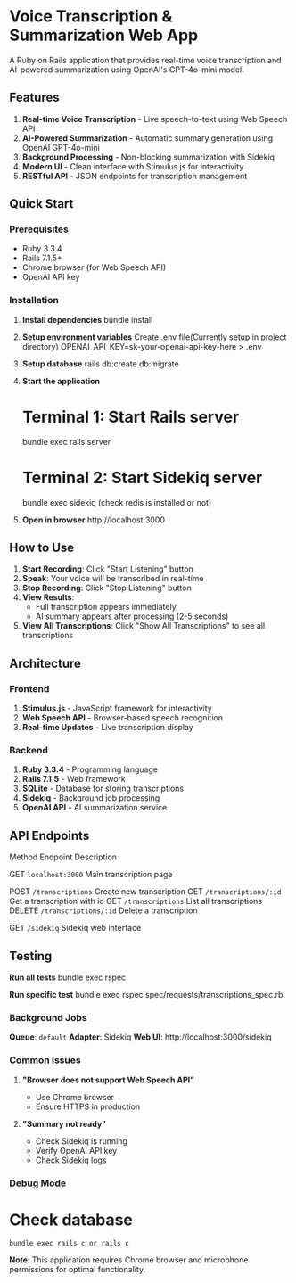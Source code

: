 # Voice Transcription & Summarization Web App

A Ruby on Rails application that provides real-time voice transcription and AI-powered summarization using OpenAI's GPT-4o-mini model.

## Features

1. **Real-time Voice Transcription** - Live speech-to-text using Web Speech API
2. **AI-Powered Summarization** - Automatic summary generation using OpenAI GPT-4o-mini
3. **Background Processing** - Non-blocking summarization with Sidekiq
4. **Modern UI** - Clean interface with Stimulus.js for interactivity
5. **RESTful API** - JSON endpoints for transcription management

## Quick Start

### Prerequisites
- Ruby 3.3.4
- Rails 7.1.5+
- Chrome browser (for Web Speech API)
- OpenAI API key

### Installation

1. **Install dependencies**
   bundle install

2. **Setup environment variables**
    Create .env file(Currently setup in project directory) 
    OPENAI_API_KEY=sk-your-openai-api-key-here > .env

3. **Setup database**
   rails db:create db:migrate

4. **Start the application**
   # Terminal 1: Start Rails server
   bundle exec rails server
   
   # Terminal 2: Start Sidekiq server
   bundle exec sidekiq (check redis is installed or not)

5. **Open in browser**
   http://localhost:3000

## How to Use

1. **Start Recording**: Click "Start Listening" button
2. **Speak**: Your voice will be transcribed in real-time
3. **Stop Recording**: Click "Stop Listening" button
4. **View Results**: 
   - Full transcription appears immediately
   - AI summary appears after processing (2-5 seconds)
5. **View All Transcriptions**: Click "Show All Transcriptions" to see all transcriptions

## Architecture

### Frontend
1. **Stimulus.js** - JavaScript framework for interactivity
2. **Web Speech API** - Browser-based speech recognition
3. **Real-time Updates** - Live transcription display

### Backend
1. **Ruby 3.3.4** - Programming language
1. **Rails 7.1.5** - Web framework
2. **SQLite** - Database for storing transcriptions
3. **Sidekiq** - Background job processing
4. **OpenAI API** - AI summarization service

## API Endpoints

 Method           Endpoint                  Description 

 GET        `localhost:3000`           Main transcription page 

 POST       `/transcriptions`          Create new transcription 
 GET        `/transcriptions/:id`      Get a transcription with id 
 GET        `/transcriptions`          List all transcriptions 
 DELETE     `/transcriptions/:id`      Delete a transcription 

 GET        `/sidekiq`                 Sidekiq web interface 

## Testing

 **Run all tests**
    bundle exec rspec

 **Run specific test**
    bundle exec rspec spec/requests/transcriptions_spec.rb


### Background Jobs
  **Queue**: `default`
  **Adapter**: Sidekiq
  **Web UI**: http://localhost:3000/sidekiq


### Common Issues

1. **"Browser does not support Web Speech API"**
   - Use Chrome browser
   - Ensure HTTPS in production

2. **"Summary not ready"**
   - Check Sidekiq is running
   - Verify OpenAI API key
   - Check Sidekiq logs

### Debug Mode

# Check database
    bundle exec rails c or rails c


**Note**: This application requires Chrome browser and microphone permissions for optimal functionality.
